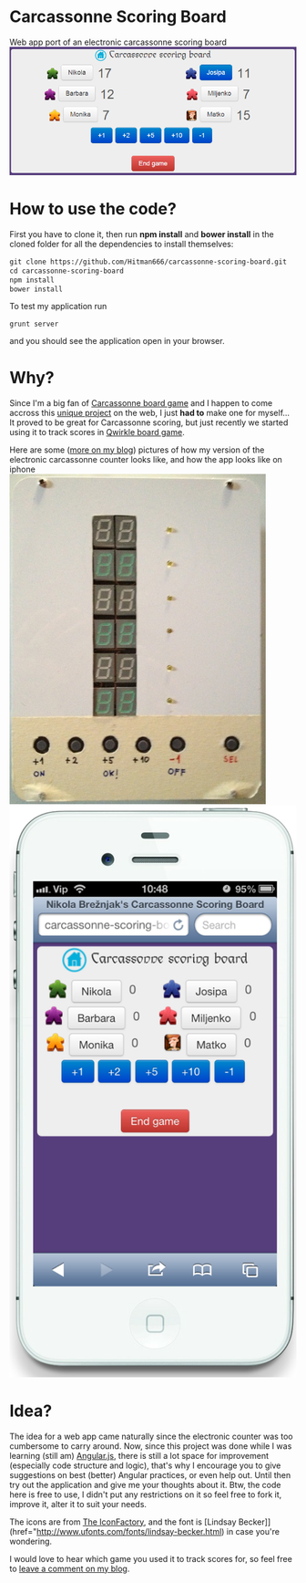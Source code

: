 Carcassonne Scoring Board
=========================
Web app port of an electronic carcassonne scoring board  
![alt text](app/images/webapp.PNG "Carcassonne scoring board application screenshot")

How to use the code?
====================
First you have to clone it, then run **npm install** and **bower install** in the cloned folder for all the dependencies to install themselves:

    git clone https://github.com/Hitman666/carcassonne-scoring-board.git
    cd carcassonne-scoring-board
    npm install
    bower install

To test my application run

    grunt server

and you should see the application open in your browser.

Why?
====
Since I'm a big fan of [Carcassonne board game](http://boardgamegeek.com/boardgame/822/carcassonne) and I happen to come accross this [unique project](http://www.av-technologies.net/scoreboard/index.html) on the web, I just __had to__ make one for myself... It proved to be great for Carcassonne scoring, but just recently we started using it to track scores in [Qwirkle board game](http://boardgamegeek.com/boardgame/25669/qwirkle).

Here are some ([more on my blog](http://www.nikola-breznjak.com/blog/projects/carcassonne-scoring-board-application)) pictures of how my version of the electronic carcassonne counter looks like, and how the app looks like on iphone  
![alt text](app/images/myElectronicCarcassonneScoringBoard.jpg "My electronic Carcassonne scoring board")  
![alt text](app/images/iPhoneLooks.png "My Carcassonne scoring board application on iPhone")

Idea?
=====

The idea for a web app came naturally since the electronic counter was too cumbersome to carry around. Now, since this project was done while I was learning (still am) [Angular.js](http://angularjs.org/), there is still a lot space for improvement (especially code structure and logic), that's why I encourage you to give suggestions on best (better) Angular practices, or even help out. Until then try out the application and give me your thoughts about it. Btw, the code here is free to use, I didn't put any restrictions on it so feel free to fork it, improve it, alter it to suit your needs.

The icons are from [The IconFactory](http://iconfactory.com/freeware/preview/cmap), and the font is [Lindsay Becker]](href="http://www.ufonts.com/fonts/lindsay-becker.html) in case you're wondering.

I would love to hear which game you used it to track scores for, so feel free to [leave a comment on my blog](http://www.nikola-breznjak.com/blog/projects/carcassonne-scoring-board-application).